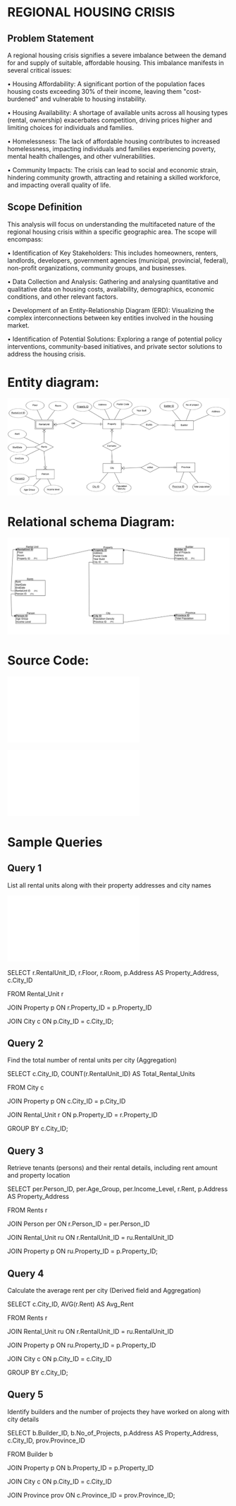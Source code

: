 
# REGIONAL HOUSING CRISIS

## Problem Statement
A regional housing crisis signifies a severe imbalance between the demand for and supply of suitable, affordable housing. This imbalance manifests in several critical issues: 

•	Housing Affordability: A significant portion of the population faces housing costs exceeding 30% of their income, leaving them "cost-burdened" and vulnerable to housing instability. 

•	Housing Availability: A shortage of available units across all housing types (rental, ownership) exacerbates competition, driving prices higher and limiting choices for individuals and families.

•	Homelessness: The lack of affordable housing contributes to increased homelessness, impacting individuals and families experiencing poverty, mental health challenges, and other vulnerabilities. 

•	Community Impacts: The crisis can lead to social and economic strain, hindering community growth, attracting and retaining a skilled workforce, and impacting overall quality of life.

## Scope Definition 
This analysis will focus on understanding the multifaceted nature of the regional housing crisis within 
a specific geographic area. The scope will encompass: 

• Identification of Key Stakeholders: This includes homeowners, renters, landlords, 
developers, government agencies (municipal, provincial, federal), non-profit organizations, 
community groups, and businesses. 

• Data Collection and Analysis: Gathering and analysing quantitative and qualitative data on 
housing costs, availability, demographics, economic conditions, and other relevant factors. 

• Development of an Entity-Relationship Diagram (ERD): Visualizing the complex 
interconnections between key entities involved in the housing market. 

• Identification of Potential Solutions: Exploring a range of potential policy interventions, 
community-based initiatives, and private sector solutions to address the housing crisis. 

# Entity diagram:

![Caption](ERmodel.png)

# Relational schema Diagram: 

![Caption](Relationalschemahousingcrisis.png)

# Source Code:

![Create script](create.sql)

![Populate script](populate.sql)

# Sample Queries

## Query 1

List all rental units along with their property addresses and city names

![query.sql](query.sql)

SELECT r.RentalUnit_ID, r.Floor, r.Room, p.Address AS Property_Address, c.City_ID

FROM Rental_Unit r

JOIN Property p ON r.Property_ID = p.Property_ID

JOIN City c ON p.City_ID = c.City_ID;

## Query 2

Find the total number of rental units per city (Aggregation)

SELECT c.City_ID, COUNT(r.RentalUnit_ID) AS Total_Rental_Units

FROM City c

JOIN Property p ON c.City_ID = p.City_ID

JOIN Rental_Unit r ON p.Property_ID = r.Property_ID

GROUP BY c.City_ID;

## Query 3

Retrieve tenants (persons) and their rental details, including rent amount and property location

SELECT per.Person_ID, per.Age_Group, per.Income_Level, r.Rent, p.Address AS Property_Address

FROM Rents r

JOIN Person per ON r.Person_ID = per.Person_ID

JOIN Rental_Unit ru ON r.RentalUnit_ID = ru.RentalUnit_ID

JOIN Property p ON ru.Property_ID = p.Property_ID;

## Query 4

Calculate the average rent per city (Derived field and Aggregation)

SELECT c.City_ID, AVG(r.Rent) AS Avg_Rent

FROM Rents r

JOIN Rental_Unit ru ON r.RentalUnit_ID = ru.RentalUnit_ID

JOIN Property p ON ru.Property_ID = p.Property_ID

JOIN City c ON p.City_ID = c.City_ID

GROUP BY c.City_ID;

## Query 5 

Identify builders and the number of projects they have worked on along with city details

SELECT b.Builder_ID, b.No_of_Projects, p.Address AS Property_Address, c.City_ID, prov.Province_ID

FROM Builder b

JOIN Property p ON b.Property_ID = p.Property_ID

JOIN City c ON p.City_ID = c.City_ID

JOIN Province prov ON c.Province_ID = prov.Province_ID;








